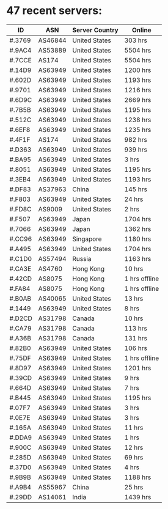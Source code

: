 # 47 recent servers:

| ID | ASN | Server Country | Online |
| ------ | ------ | ------ | ------ |
| #.3769 | AS46844 | United States | 303 hrs |
| #.9AC4 | AS53889 | United States | 5504 hrs |
| #.7CCE | AS174 | United States | 5504 hrs |
| #.14D9 | AS63949 | United States | 1200 hrs |
| #.602D | AS63949 | United States | 1193 hrs |
| #.9701 | AS63949 | United States | 1216 hrs |
| #.6D9C | AS63949 | United States | 2669 hrs |
| #.7B5B | AS63949 | United States | 1195 hrs |
| #.512C | AS63949 | United States | 1238 hrs |
| #.6EF8 | AS63949 | United States | 1235 hrs |
| #.4F1F | AS174 | United States | 982 hrs |
| #.D363 | AS63949 | United States | 939 hrs |
| #.BA95 | AS63949 | United States | 3 hrs |
| #.8051 | AS63949 | United States | 1195 hrs |
| #.3EB4 | AS63949 | United States | 1193 hrs |
| #.DF83 | AS37963 | China | 145 hrs |
| #.F803 | AS63949 | United States | 24 hrs |
| #.FD8C | AS9009 | United States | 2 hrs |
| #.F507 | AS63949 | Japan | 1704 hrs |
| #.7066 | AS63949 | Japan | 1362 hrs |
| #.CC96 | AS63949 | Singapore | 1180 hrs |
| #.A495 | AS63949 | United States | 1704 hrs |
| #.C1D0 | AS57494 | Russia | 1163 hrs |
| #.CA3E | AS4760 | Hong Kong | 10 hrs |
| #.42CD | AS8075 | Hong Kong | 1 hrs offline |
| #.FA84 | AS8075 | Hong Kong | 1 hrs offline |
| #.B0AB | AS40065 | United States | 13 hrs |
| #.1449 | AS63949 | United States | 8 hrs |
| #.D2CD | AS31798 | Canada | 10 hrs |
| #.CA79 | AS31798 | Canada | 113 hrs |
| #.A36B | AS31798 | Canada | 131 hrs |
| #.82B0 | AS63949 | United States | 106 hrs |
| #.75DF | AS63949 | United States | 1 hrs offline |
| #.8D97 | AS63949 | United States | 1201 hrs |
| #.39CD | AS63949 | United States | 9 hrs |
| #.664D | AS63949 | United States | 7 hrs |
| #.B445 | AS63949 | United States | 1195 hrs |
| #.07F7 | AS63949 | United States | 3 hrs |
| #.0E7E | AS63949 | United States | 3 hrs |
| #.165A | AS63949 | United States | 11 hrs |
| #.DDA9 | AS63949 | United States | 1 hrs |
| #.900C | AS63949 | United States | 12 hrs |
| #.285D | AS63949 | United States | 69 hrs |
| #.37D0 | AS63949 | United States | 4 hrs |
| #.9B9B | AS63949 | United States | 1188 hrs |
| #.A9B4 | AS55967 | China | 25 hrs |
| #.29DD | AS14061 | India | 1439 hrs |

